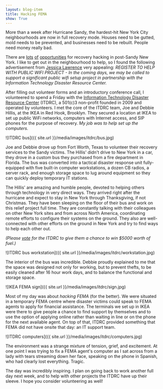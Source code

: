 ```yaml
---
layout: blog-item
title: Hacking FEMA
show: True
---
```


More than a week after Hurricane Sandy, the hardest-hit New York City neighbourhoods are now in full recovery mode. Houses need to be gutted, mold needs to be prevented, and businesses need to be rebuilt. People need money really bad.

There are [lots](https://www.facebook.com/pages/NY-Tech-Sandy-Volunteers/249493255176636) [of](http://nytm.org/blog/entry/12-02-2012/ny-tech-responds-update-on-recovery-efforts) [opportunities](https://docs.google.com/spreadsheet/ccc?key=0Atzn4MFqzJfPdFNGY3lSdS1yTkc2LU5Oc3NoUHRVZXc#gid=0) for recovery hacking in post-Sandy New York. I like to get out in the neighbourhood to help, so I found the following advertisement from [Jessica Lawrence](http://jessicahlawrence.com/) very appealing: *REGISTER TO HELP WITH PUBLIC WIFI PROJECT - In the coming days, we may be called to support a significant public wifi setup project in partnership with the Information Technology Disaster Resource Center.*

After filling out volunteer forms and an introductory conference call, I volunteered to spend a Friday with the [Information Technology Disaster Resource Center](http://www.itdrc.org/) (ITDRC), a 501\(c\)3 non-profit founded in 2009 and operated by volunteers. I met the core of the ITDRC team, Joe and Debbie Hillis, at the IKEA in Red Hook, Brooklyn. They secured a location at IKEA to set up public WiFi networks, computers with Internet access, and SIP phones for the purpose of recovery. *My job was to help set up the computers.*

![ITDRC bus]({{ site.url }}/media/images/itdrc/bus.jpg)

Joe and Debbie drove up from Fort Worth, Texas to volunteer their recovery services to the Sandy victims. The Hillis' didn't drive to New York in a car, they drove in a custom bus they purchased from a fire department in Florida. The bus was converted into a tactical disaster response unit fully-equipped with five built-in computer workstations, a dozen CB radios, a server rack, and enough storage space to lug around equipment so they can quickly deploy temporary IT stations.

The Hillis' are amazing and humble people, devoted to helping others through technology in very direct ways. They arrived right after the hurricane and expect to stay in New York through Thanksgiving, if not Christmas. They have been sleeping on the floor of their bus and work on this relief project full time. They are constantly talking with their colleagues on other New York sites and from across North America, coordinating remote efforts to configure their systems on the ground. They also are well-connected with other efforts on the ground in New York and try to find ways to help each other out.

<i>(Please [vote](http://www.fuelinggood.com/rewardinggood?id=1305703) for the ITDRC to give them a chance to win $5000 worth of fuel.)</i>

![ITDRC bus workstation]({{ site.url }}/media/images/itdrc/workstation.jpg)

The interior of the bus was incredible. Debbie proudly explained to me that the space was designed not only for working, but to prevent thefts, to be easily cleaned after 16 hour work days, and to balance the functional and storage space.

![IKEA FEMA sign]({{ site.url }}/media/images/itdrc/sign.jpg)

Most of my day was about *hacking FEMA* (for the better). We were situated in a temporary FEMA centre where disaster victims could speak to FEMA agents to apply for financial assistance. The terminals we set up in IKEA were there to give people a chance to find support by themselves and to use the option of applying online rather than waiting in line or on the phone for the next available agent. On top of that, ITDRC provided something that FEMA did not have onsite that day: an IT support team.

![ITDRC computers]({{ site.url }}/media/images/itdrc/computers.jpg)

The environment was a strange mixture of tension, grief, and excitement. At one point I was trying to fix a FEMA agent's computer as I sat across from a lady with tears streaming down her face, speaking on the phone in Spanish, who had clearly lost everything. Tragic.

The day was incredibly inspiring. I plan on going back to work another full day next week, and to help with other projects the ITDRC have up their sleeve. I hope you consider volunteering as well!

